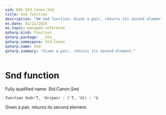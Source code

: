 ```yaml
---
uid: Qdk.Std.Canon.Snd
title: Snd function
description: "Q# Snd function: Given a pair, returns its second element."
ms.date: 01/22/2025
ms.topic: managed-reference
qsharp.kind: function
qsharp.package: __Std__
qsharp.namespace: Std.Canon
qsharp.name: Snd
qsharp.summary: "Given a pair, returns its second element."
---
```


# Snd function

Fully qualified name: Std.Canon.Snd

```qsharp
function Snd<'T, 'U>(pair : ('T, 'U)) : 'U
```

Given a pair, returns its second element.

